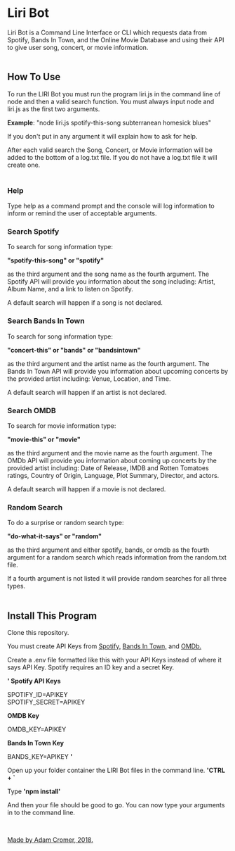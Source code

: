 # <b>Liri Bot</b>

Liri Bot is a Command Line Interface or CLI which requests data from Spotify, Bands In Town, and the Online Movie Database and using their API to give user song, concert, or movie information. 
<br><br>

## <b>How To Use</b>

To run the LIRI Bot you must run the program liri.js in the command line of node and then a valid search function. You must always input node and liri.js as the first two arguments.

**Example**: "node liri.js spotify-this-song subterranean homesick blues"

If you don't put in any argument it will explain how to ask for help.

After each valid search the Song, Concert, or Movie information will be added to the bottom of a log.txt file. If you do not have a log.txt file it will create one.
<br><br>


### <b>Help</b>

Type help as a command prompt and the console will log information to inform or remind the user of acceptable arguments.
<br>

### <b>Search Spotify</b>

To search for song information type:

**"spotify-this-song" or "spotify"**

as the third argument and the song name as the fourth argument. The Spotify API will provide you information about the song including: Artist, Album Name, and a link to listen on Spotify.

A default search will happen if a song is not declared.
<br>

### <b>Search Bands In Town</b>

To search for song information type:

**"concert-this" or "bands" or "bandsintown"**

as the third argument and the artist name as the fourth argument. The Bands In Town API will provide you information about upcoming concerts by the provided artist including: Venue, Location, and Time.

A default search will happen if an artist is not declared.
<br>

### <b>Search OMDB</b>

To search for movie information type:

**"movie-this" or "movie"**

as the third argument and the movie name as the fourth argument. The OMDb API will provide you information about coming up concerts by the provided artist including: Date of Release, IMDB and Rotten Tomatoes ratings, Country of Origin, Language, Plot Summary, Director, and actors.

A default search will happen if a movie is not declared.
<br>

### <b>Random Search</b>

To do a surprise or random search type:

**"do-what-it-says" or "random"**

as the third argument and either spotify, bands, or omdb as the fourth argument for a random search which reads information from the random.txt file.

If a fourth argument is not listed it will provide random searches for all three types.
<br><br>

## <b>Install This Program</b>


Clone this repository.

You must create API Keys from [Spotify,](https://developer.spotify.com/my-applications/#!/) [Bands In Town,](http://www.artists.bandsintown.com/bandsintown-api) and [OMDb.](http://www.omdbapi.com/apikey.aspx)

Create a .env file formatted like this with your API Keys instead of where it says API Key. Spotify requires an ID key and a secret Key.

**' Spotify API Keys**

SPOTIFY_ID=APIKEY<br>
SPOTIFY_SECRET=APIKEY

**OMDB Key**

OMDB_KEY=APIKEY

**Bands In Town Key**

BANDS_KEY=APIKEY **'**

Open up your folder container the LIRI Bot files in the command line. **'CTRL + `**<br>

Type **'npm install'**

And then your file should be good to go. You can now type your arguments in to the command line.

<br>

[Made by Adam Cromer, 2018.](http://www.adamcromer.com)

